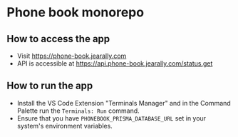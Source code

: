 # Phone book monorepo

## How to access the app

- Visit https://phone-book.jearally.com
- API is accessible at https://api.phone-book.jearally.com/status.get

## How to run the app

- Install the VS Code Extension "Terminals Manager" and in the Command Palette run the `Terminals: Run` command.
- Ensure that you have `PHONEBOOK_PRISMA_DATABASE_URL` set in your system's environment variables.